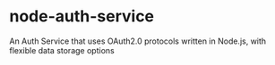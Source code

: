 # node-auth-service
An Auth Service that uses OAuth2.0 protocols written in Node.js, with flexible data storage options
